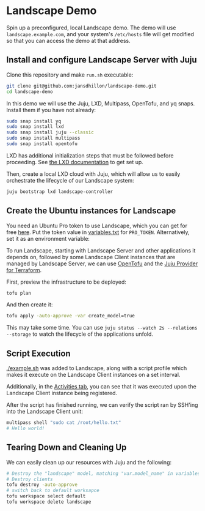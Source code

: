 # Landscape Demo

Spin up a preconfigured, local Landscape demo. The demo will use `landscape.example.com`, and your system's `/etc/hosts` file will get modified so that you can access the demo at that address.

## Install and configure Landscape Server with Juju


Clone this repository and make `run.sh` executable:

```bash
git clone git@github.com:jansdhillon/landscape-demo.git
cd landscape-demo
```

In this demo we will use the Juju, LXD, Multipass, OpenTofu, and yq snaps. Install
them if you have not already:

```bash
sudo snap install yq
sudo snap install lxd
sudo snap install juju --classic
sudo snap install multipass
sudo snap install opentofu
```

LXD has additional initialization steps that must be followed before proceeding. See [the LXD documentation](https://documentation.ubuntu.com/lxd) to get set up.


Then, create a local LXD cloud with Juju, which will allow us to easily orchestrate the lifecycle of our Landscape system:

```bash
juju bootstrap lxd landscape-controller
```

## Create the Ubuntu instances for Landscape

You need an Ubuntu Pro token to use Landscape, which you can get for free [here](https://ubuntu.com/pro/dashboard). Put the token value in [variables.txt](./variables.txt) for `PRO_TOKEN`. Alternatively, set it as an environment variable:


To run Landscape, starting with Landscape Server and other applications it depends on, followed by some Landscape Client instances that are managed by Landscape Server, we can use [OpenTofu](https://opentofu.org) and the [Juju Provider for Terraform](https://registry.terraform.io/providers/juju/juju/latest/docs).

First, preview the infrastructure to be deployed:

```bash
tofu plan
```

And then create it:

```bash
tofu apply -auto-approve -var create_model=true
```

This may take some time. You can use `juju status --watch 2s --relations --storage` to watch the lifecycle of the applications unfold.

## Script Execution

[./example.sh](example.sh) was added to Landscape, along with a script profile which makes it execute on the Landscape Client instances on a set interval.

Additionally, in the [Activities tab](https://landscape.example.com/new_dashboard/activities), you can see that it was executed upon the Landscape Client instance being registered.

After the script has finished running, we can verify the script ran by SSH'ing into the Landscape Client unit:

```bash
multipass shell "sudo cat /root/hello.txt"
# Hello world!
```

## Tearing Down and Cleaning Up

We can easily clean up our resources with Juju and the following:

```bash
# Destroy the "landscape" model, matching "var.model_name" in variables.tf
# Destroy clients
tofu destroy -auto-approve
# switch back to default worksapce
tofu workspace select default
tofu workspace delete landscape
```
